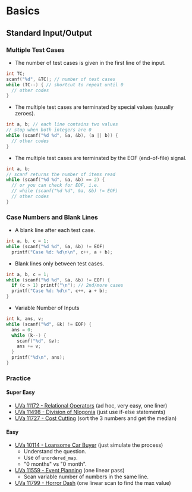 # Basics
## Standard Input/Output

### Multiple Test Cases
- The number of test cases is given in the first line of the input.
```cpp
int TC;
scanf("%d", &TC); // number of test cases
while (TC--) { // shortcut to repeat until 0
  // other codes
}
```

- The multiple test cases are terminated by special values (usually zeroes).
```cpp
int a, b; // each line contains two values
// stop when both integers are 0
while (scanf("%d %d", &a, &b), (a || b)) {
  // other codes
}
```

- The multiple test cases are terminated by the EOF (end-of-file) signal.
```cpp
int a, b;
// scanf returns the number of items read
while (scanf("%d %d", &a, &b) == 2) {
  // or you can check for EOF, i.e.
  // while (scanf("%d %d", &a, &b) != EOF)
  // other codes
}
```

### Case Numbers and Blank Lines
- A blank line after each test case.
```cpp
int a, b, c = 1;
while (scanf("%d %d", &a, &b) != EOF)
  printf("Case %d: %d\n\n", c++, a + b);
```

- Blank lines only between test cases.
```cpp
int a, b, c = 1;
while (scanf("%d %d", &a, &b) != EOF) {
  if (c > 1) printf("\n"); // 2nd/more cases
  printf("Case %d: %d\n", c++, a + b);
}
```

- Variable Number of Inputs
```cpp
int k, ans, v;
while (scanf("%d", &k) != EOF) {
  ans = 0;
  while (k--) {
    scanf("%d", &v);
    ans += v;
  }
  printf("%d\n", ans);
}
```

### Practice
#### Super Easy
- [UVa 11172 - Relational Operators](../ACM/uva11172.cpp) (ad hoc, very easy, one liner)
- [UVa 11498 - Division of Nlogonia](../ACM/uva11498.cpp) (just use if-else statements)
- [UVa 11727 - Cost Cutting](../ACM/uva11727.cpp) (sort the 3 numbers and get the median)
#### Easy
- [UVa 10114 - Loansome Car Buyer](../ACM/uva10114.cpp) (just simulate the process)
  - Understand the question.
  - Use of `unordered_map`.
  - "0 months" vs "0 month".
- [UVa 11559 - Event Planning](../ACM/uva11559.cpp) (one linear pass)
  - Scan variable number of numbers in the same line.
- [UVa 11799 - Horror Dash](../ACM/uva11799.cpp) (one linear scan to find the max value)
